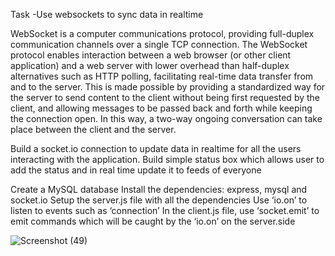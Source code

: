 Task -Use websockets to sync data in realtime


WebSocket is a computer communications protocol, providing full-duplex communication channels over a single TCP connection. The WebSocket protocol enables interaction between a web browser (or other client application) and a web server with lower overhead than half-duplex alternatives such as HTTP polling, facilitating real-time data transfer from and to the server. This is made possible by providing a standardized way for the server to send content to the client without being first requested by the client, and allowing messages to be passed back and forth while keeping the connection open. In this way, a two-way ongoing conversation can take place between the client and the server.

Build a socket.io connection to update data in realtime for all the users interacting with the application. Build simple status box which allows user to add the status and in real time update it to feeds of everyone

Create a MySQL database
Install the dependencies: express, mysql and socket.io
Setup the server.js file with all the dependencies
Use ‘io.on’ to listen to events such as ‘connection’ 
In the client.js file, use ‘socket.emit’ to emit commands which will be caught by the ‘io.on’ on the server.side

![Screenshot (49)](https://github.com/user-attachments/assets/656cffb0-8e61-4c28-9a7c-f9702e31d3a9)
